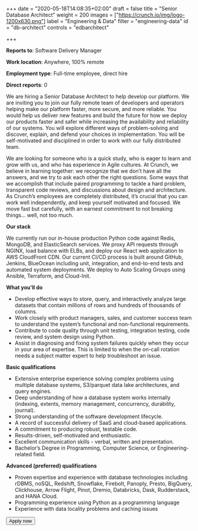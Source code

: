 +++
date = "2020-05-18T14:08:35+02:00"
draft = false
title = "Senior Database Architect"
weight = 200
images = ["https://crunch.io/img/logo-1200x630.png"]
label = "Engineering & Data"
filter = "engineering-data"
id = "db-architect"
controls = "edbarchitect"

+++

**Reports to**: Software Delivery Manager

**Work location**: Anywhere, 100% remote

**Employment type**: Full-time employee, direct hire

**Direct reports**: 0

We are hiring a Senior Database Architect to help develop our platform. We are inviting you to join our fully remote team of developers and operators helping make our platform faster, more secure, and more reliable. You would help us deliver new features and build the future for how we deploy our products faster and safer while increasing the availability and reliability of our systems. You will explore different ways of problem-solving and discover, explain, and defend your choices in implementation. You will be self-motivated and disciplined in order to work with our fully distributed team.

We are looking for someone who is a quick study, who is eager to learn and grow with us, and who has experience in Agile cultures. At Crunch, we believe in learning together: we recognize that we don’t have all the answers, and we try to ask each other the right questions. Some ways that we accomplish that include paired programming to tackle a hard problem, transparent code reviews, and discussions about design and architecture. As Crunch’s employees are completely distributed, it’s crucial that you can work well independently, and keep yourself motivated and focused. We move fast but carefully, with an earnest commitment to not breaking things… well, not too much.

**Our stack**

We currently run our in-house production Python code against Redis, MongoDB, and ElasticSearch services. We proxy API requests through NGINX, load balance with ELBs, and deploy our React web application to AWS CloudFront CDN. Our current CI/CD process is built around GitHub, Jenkins, BlueOcean including unit, integration, and end-to-end tests and automated system deployments. We deploy to Auto Scaling Groups using Ansible, Terraform, and Cloud-Init.

**What you'll do**

- Develop effective ways to store, query, and interactively analyze large datasets that contain millions of rows and hundreds of thousands of columns.
- Work closely with product managers, sales, and customer success team to understand the system’s functional and non-functional requirements.
- Contribute to code quality through unit testing, integration testing, code review, and system design using Python.
- Assist in diagnosing and fixing system failures quickly when they occur in your area of expertise. This is limited to when the on-call rotation needs a subject matter expert to help troubleshoot an issue.

**Basic qualifications**

- Extensive enterprise experience solving complex problems using multiple database systems, S3/parquet data lake architectures, and query engines.
- Deep understanding of how a database system works internally (indexing, extents, memory management, concurrency, durability, journal).
- Strong understanding of the software development lifecycle.
- A record of successful delivery of SaaS and cloud-based applications.
- A commitment to producing robust, testable code.
- Results-driven, self-motivated and enthusiastic.
- Excellent communication skills - verbal, written and presentation.
- Bachelor’s Degree in Programming, Computer Science, or Engineering-related field.

**Advanced (preferred) qualifications**

- Proven expertise and experience with database technologies including rDBMS, noSQL, Redshift, Snowflake, Firebolt, Panoply, Presto, BigQuery, Clickhouse, Arrow Flight, Pinot, Dremio, Databricks, Dask, Rudderstack, and HANA Cloud.
- Programming experience using Python as a programming language
- Experience with data locality problems and caching issues

<button class="btn btn-primary" onclick="location.href='mailto:careers@crunch.io';">Apply now</button>

